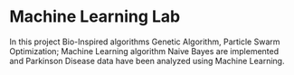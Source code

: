 # Machine Learning Lab
In this project Bio-Inspired algorithms Genetic Algorithm, Particle Swarm Optimization; Machine Learning algorithm Naive Bayes are implemented and Parkinson Disease data have been analyzed using Machine Learning.
